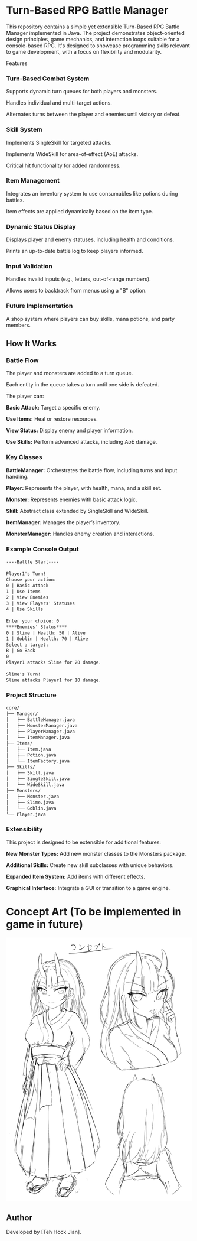 # Turn-Based RPG Battle Manager

This repository contains a simple yet extensible Turn-Based RPG Battle Manager implemented in Java. The project demonstrates object-oriented design principles, game mechanics, and interaction loops suitable for a console-based RPG. It's designed to showcase programming skills relevant to game development, with a focus on flexibility and modularity.

Features

### Turn-Based Combat System

Supports dynamic turn queues for both players and monsters.

Handles individual and multi-target actions.

Alternates turns between the player and enemies until victory or defeat.

### Skill System

Implements SingleSkill for targeted attacks.

Implements WideSkill for area-of-effect (AoE) attacks.

Critical hit functionality for added randomness.

### Item Management

Integrates an inventory system to use consumables like potions during battles.

Item effects are applied dynamically based on the item type.

### Dynamic Status Display

Displays player and enemy statuses, including health and conditions.

Prints an up-to-date battle log to keep players informed.

### Input Validation

Handles invalid inputs (e.g., letters, out-of-range numbers).

Allows users to backtrack from menus using a "B" option.

### Future Implementation

A shop system where players can buy skills, mana potions, and party members.

## How It Works

### Battle Flow

The player and monsters are added to a turn queue.

Each entity in the queue takes a turn until one side is defeated.

The player can:

**Basic Attack:** Target a specific enemy.

**Use Items:** Heal or restore resources.

**View Status:** Display enemy and player information.

**Use Skills:** Perform advanced attacks, including AoE damage.

### Key Classes

**BattleManager:** Orchestrates the battle flow, including turns and input handling.

**Player:** Represents the player, with health, mana, and a skill set.

**Monster:** Represents enemies with basic attack logic.

**Skill:** Abstract class extended by SingleSkill and WideSkill.

**ItemManager:** Manages the player’s inventory.

**MonsterManager:** Handles enemy creation and interactions.

### Example Console Output
```
----Battle Start----

Player1's Turn!
Choose your action:
0 | Basic Attack
1 | Use Items
2 | View Enemies
3 | View Players' Statuses
4 | Use Skills

Enter your choice: 0
****Enemies' Status****
0 | Slime | Health: 50 | Alive
1 | Goblin | Health: 70 | Alive
Select a target:
B | Go Back
0
Player1 attacks Slime for 20 damage.

Slime's Turn!
Slime attacks Player1 for 10 damage.
```

### Project Structure
```
core/
├── Manager/
│   ├── BattleManager.java
│   ├── MonsterManager.java
│   ├── PlayerManager.java
│   └── ItemManager.java
├── Items/
│   ├── Item.java
│   ├── Potion.java
│   └── ItemFactory.java
├── Skills/
│   ├── Skill.java
│   ├── SingleSkill.java
│   └── WideSkill.java
├── Monsters/
│   ├── Monster.java
│   ├── Slime.java
│   └── Goblin.java
└── Player.java
```

### Extensibility

This project is designed to be extensible for additional features:

**New Monster Types:** Add new monster classes to the Monsters package.

**Additional Skills:** Create new skill subclasses with unique behaviors.

**Expanded Item System:** Add items with different effects.

**Graphical Interface:** Integrate a GUI or transition to a game engine.

# Concept Art (To be implemented in game in future)
![Character Concept](Project/artwork/concept_art.jpg)

## Author

Developed by [Teh Hock Jian].
